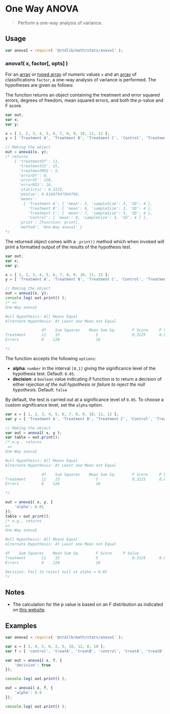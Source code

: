 <!--

@license Apache-2.0

Copyright (c) 2018 The Stdlib Authors.

Licensed under the Apache License, Version 2.0 (the "License");
you may not use this file except in compliance with the License.
You may obtain a copy of the License at

   http://www.apache.org/licenses/LICENSE-2.0

Unless required by applicable law or agreed to in writing, software
distributed under the License is distributed on an "AS IS" BASIS,
WITHOUT WARRANTIES OR CONDITIONS OF ANY KIND, either express or implied.
See the License for the specific language governing permissions and
limitations under the License.

-->

# One Way ANOVA

> Perform a one-way analysis of variance.

<section class="usage">

## Usage

```javascript
var anova1 = require( '@stdlib/math/stats/anova1' );
```

### anova1( x, factor\[, opts] )

For an [array][mdn-array] or [typed array][mdn-typed-array] of numeric values `x` and an [array][mdn-array] of classifications `factor`, a one-way analysis of variance is performed. The hypotheses are given as follows:

<!-- <equation class="equation" label="eq:hypotheses" align="center" raw="\begin{align*} H_{0}:& \; \mu_{1} = \mu_{2} = \dots = \mu_{k} \\ H_{a}:& \; \text{at least one} \; \mu_{i} \; \text{not equal to the others} \end{align*}" alt="Hypotheses of ANOVA"> -->

<!-- </equation> -->

The function returns an object containing the treatment and error squared errors, degrees of freedom, mean squared errors, and both the p-value and F score.

```javascript
var out;
var x;
var y;

x = [ 1, 2, 3, 4, 5, 6, 7, 8, 9, 10, 11, 12 ];
y = [ 'Treatment A', 'Treatment B', 'Treatment C', 'Control', 'Treatment A', 'Treatment B', 'Treatment C', 'Control', 'Treatment A', 'Treatment B', 'Treatment C', 'Control' ];

// Making the object
out = anova1(x, y);
/* returns
    { 'treatmentDf': 11,
      'treatmentSS': 15,
      'treatmentMSS': 5,
      'errorDf': 8,
      'errorSS': 128,
      'errorMSS': 16,
      'statistic': 0.3125,
      'pValue': 0.81607947904798,
      'means':
        { 'Treatment A': { 'mean': 5, 'sampleSize': 3, 'SD': 4 },
          'Treatment B': { 'mean': 6, 'sampleSize': 3, 'SD': 4 },
          'Treatment C': { 'mean': 7, 'sampleSize': 3, 'SD': 4 },
          'Control': { 'mean': 8, 'sampleSize': 3, 'SD': 4 } },
      'print': [Function: print],
      'method': 'One-Way anova1' }
*/
```

The returned object comes with a `.print()` method which when invoked will print a formatted output of the results of the hypothesis test.

```javascript
var out;
var x;
var y;

x = [ 1, 2, 3, 4, 5, 6, 7, 8, 9, 10, 11, 12 ];
y = [ 'Treatment A', 'Treatment B', 'Treatment C', 'Control', 'Treatment A', 'Treatment B', 'Treatment C', 'Control', 'Treatment A', 'Treatment B', 'Treatment C', 'Control' ];

// Making the object
out = anova1(x, y);
console.log( out.print() );
/* =>
One-Way anova1

Null Hypothesis: All Means Equal
Alternate Hypothesis: At Least one Mean not Equal

                df    Sum Squares    Mean Sum Sq.       F Score     P Value
Treatment       11    15                5               0.3125      0.8161
Errors          8    128                16

*/
```

The function accepts the following `options`:

-   **alpha**: `number` in the interval `[0,1]` giving the significance level of the hypothesis test. Default: `0.05`.
-   **decision**: a `boolean` value indicating if function is to return a decision of either _rejection of the null hypothesis_ or _failure to reject the null hypothesis_. Default: `false`

By default, the test is carried out at a significance level of `0.05`. To choose a custom significance level, set the `alpha` option.

```javascript
var x = [ 1, 2, 3, 4, 5, 6, 7, 8, 9, 10, 11, 12 ];
var y = [ 'Treatment A', 'Treatment B', 'Treatment C', 'Control', 'Treatment A', 'Treatment B', 'Treatment C', 'Control', 'Treatment A', 'Treatment B', 'Treatment C', 'Control' ];

// Making the object
var out = anova1( x, y );
var table = out.print();
/* e.g., returns
 =>
One-Way anova1

Null Hypothesis: All Means Equal
Alternate Hypothesis: At Least one Mean not Equal

                df    Sum Squares    Mean Sum Sq.       F Score     P Value
Treatment       11    15                5               0.3125      0.8161
Errors          8    128                16

*/

out = anova1( x, y, {
    'alpha': 0.01
});
table = out.print();
/* e.g., returns
=>
One-Way anova1

Null Hypothesis: All Means Equal
Alternate Hypothesis: At Least one Mean not Equal

df    Sum Squares    Mean Sum Sq.       F Score     P Value
Treatment       11    15                5               0.3125      0.8161
Errors          8    128                16

Decision: Fail to reject null at alpha = 0.01
*/
```

</section>

<!-- /.usage -->

<section class="notes">

## Notes

-   The calculation for the p value is based on an F distribution as indicated on [this website][penn-state]. 

</section>

<!-- /.notes -->

<section class="examples">

## Examples

<!-- eslint no-undef: "error" -->

```javascript
var anova1 = require( '@stdilb/math/stats/anova1' );

var x = [ 3, 4, 5, 6, 2, 5, 10, 12, 8, 10 ];
var f = [ 'control', 'treatA', 'treatB', 'control', 'treatA', 'treatB', 'control', 'treatA', 'treatB', 'control' ];

var out = anova1( x, f, {
    'decision': true
});

console.log( out.print() );

out = anova1( x, f, {
    'alpha': 0.9
});

console.log( out.print() );
```

</section>

<!-- /.examples -->

<section class="links">

[mdn-array]: https://developer.mozilla.org/en-US/docs/Web/JavaScript/Reference/Global_Objects/Array

[mdn-typed-array]: https://developer.mozilla.org/en-US/docs/Web/JavaScript/Typed_arrays

[penn-state]: https://onlinecourses.science.psu.edu/stat502/node/141

</section>

<!-- /.links -->
